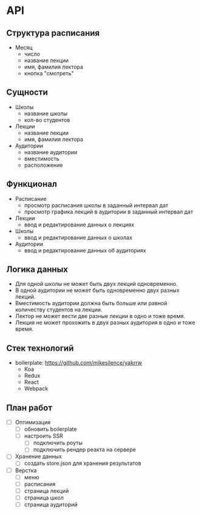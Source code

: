 # API

## Структура расписания
* Месяц
    - число
    - название лекции
    - имя, фамилия лектора
    - кнопка "смотреть"

## Сущности
- Школы
    + название школы
    + кол-во студентов
- Лекции
    + название лекции
    + имя, фамилия лектора
- Аудитории
    + название аудитории
    + вместимость
    + расположение

## Функционал
- Расписание
    + просмотр расписания школы в заданный интервал дат
    + просмотр графика лекций в аудитории в заданный интервал дат
- Лекции
    + ввод и редактирование данных о лекциях
- Школы
    + ввод и редактирование данных о школах
- Аудитории
    + ввод и редактирование данных об аудиториях

## Логика данных
- Для одной школы не может быть двух лекций одновременно.
- В одной аудитории не может быть одновременно двух разных лекций.
- Вместимость аудитории должна быть больше или равной количеству студентов на лекции.
- Лектор не может вести две разные лекции в одно и тоже время.
- Лекция не может прохожить в двух разных аудитория в одно и тоже время.

## Стек технологий
- boilerplate: https://github.com/mikesilence/yakrrw
    + Koa
    + Redux
    + React
    + Webpack

## План работ
- [ ] Оптимизация
    + [ ] обновить boilerplate
    + [ ] настроить SSR
        * [ ] подключить роуты
        * [ ] подключить рендер реакта на сервере
- [ ] Хранение данных
    + [ ] создать store.json для хранения результатов
- [ ] Верстка
    + [ ] меню 
    + [ ] расписания
    + [ ] страница лекций
    + [ ] страница школ
    + [ ] страница аудиторий
